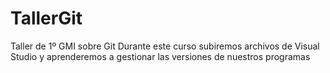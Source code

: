 # TallerGit
Taller de 1º GMI sobre Git
Durante este curso subiremos archivos de Visual Studio y aprenderemos a gestionar las versiones de nuestros programas

